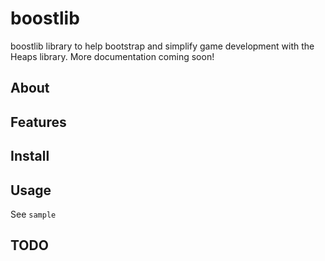 # boostlib

boostlib library to help bootstrap and simplify game development with the Heaps library.
More documentation coming soon!

## About

## Features

## Install

## Usage

See `sample`

## TODO
